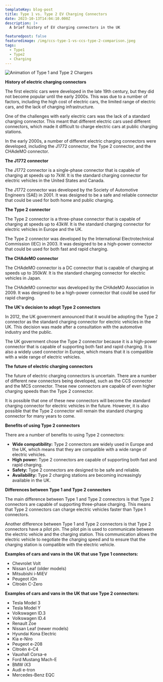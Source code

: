 ```yaml
---
templateKey: blog-post
title: Type 1 vs. Type 2 EV Charging Connectors
date: 2023-10-13T14:04:10.000Z
description: |+
  A brief history of EV charging connectors in the UK

featuredpost: false
featuredimage: /img/ccs-type-1-vs-ccs-type-2-comparison.jpeg
tags:
  - Type1
  - Type2
  - Charging
---
```

![Animation of Type 1 and Type 2 Chargers ](/img/ccs-type-1-vs-ccs-type-2-comparison.jpeg "Credit: EV Charging")

**History of electric charging connectors**

The first electric cars were developed in the late 19th century, but they did not become popular until the early 2000s. This was due to a number of factors, including the high cost of electric cars, the limited range of electric cars, and the lack of charging infrastructure.

One of the challenges with early electric cars was the lack of a standard charging connector. This meant that different electric cars used different connectors, which made it difficult to charge electric cars at public charging stations.

In the early 2000s, a number of different electric charging connectors were developed, including the J1772 connector, the Type 2 connector, and the CHAdeMO connector.

**The J1772 connector**

The J1772 connector is a single-phase connector that is capable of charging at speeds up to 7kW. It is the standard charging connector for electric vehicles in the United States and Canada.

The J1772 connector was developed by the Society of Automotive Engineers (SAE) in 2001. It was designed to be a safe and reliable connector that could be used for both home and public charging.

**The Type 2 connector**

The Type 2 connector is a three-phase connector that is capable of charging at speeds up to 43kW. It is the standard charging connector for electric vehicles in Europe and the UK.

The Type 2 connector was developed by the International Electrotechnical Commission (IEC) in 2003. It was designed to be a high-power connector that could be used for both fast and rapid charging.

**The CHAdeMO connector**

The CHAdeMO connector is a DC connector that is capable of charging at speeds up to 350kW. It is the standard charging connector for electric vehicles in Japan.

The CHAdeMO connector was developed by the CHAdeMO Association in 2009. It was designed to be a high-power connector that could be used for rapid charging.

**The UK's decision to adopt Type 2 connectors**

In 2012, the UK government announced that it would be adopting the Type 2 connector as the standard charging connector for electric vehicles in the UK. This decision was made after a consultation with the automotive industry and the public.

The UK government chose the Type 2 connector because it is a high-power connector that is capable of supporting both fast and rapid charging. It is also a widely used connector in Europe, which means that it is compatible with a wide range of electric vehicles.

**The future of electric charging connectors**

The future of electric charging connectors is uncertain. There are a number of different new connectors being developed, such as the CCS connector and the MCS connector. These new connectors are capable of even higher charging speeds than the Type 2 connector.

It is possible that one of these new connectors will become the standard charging connector for electric vehicles in the future. However, it is also possible that the Type 2 connector will remain the standard charging connector for many years to come.

**Benefits of using Type 2 connectors**

There are a number of benefits to using Type 2 connectors:

* **Wide compatibility:** Type 2 connectors are widely used in Europe and the UK, which means that they are compatible with a wide range of electric vehicles.
* **High power:** Type 2 connectors are capable of supporting both fast and rapid charging.
* **Safety:** Type 2 connectors are designed to be safe and reliable.
* **Availability:** Type 2 charging stations are becoming increasingly available in the UK.

**Differences between Type 1 and Type 2 connectors**

The main difference between Type 1 and Type 2 connectors is that Type 2 connectors are capable of supporting three-phase charging. This means that Type 2 connectors can charge electric vehicles faster than Type 1 connectors.

Another difference between Type 1 and Type 2 connectors is that Type 2 connectors have a pilot pin. The pilot pin is used to communicate between the electric vehicle and the charging station. This communication allows the electric vehicle to negotiate the charging speed and to ensure that the charging station is compatible with the electric vehicle.

**Examples of cars and vans in the UK that use Type 1 connectors:**

* Chevrolet Volt
* Nissan Leaf (older models)
* Mitsubishi i-MiEV
* Peugeot iOn
* Citroën C-Zero

**Examples of cars and vans in the UK that use Type 2 connectors:**

* Tesla Model 3
* Tesla Model Y
* Volkswagen ID.3
* Volkswagen ID.4
* Renault Zoe
* Nissan Leaf (newer models)
* Hyundai Kona Electric
* Kia e-Niro
* Peugeot e-208
* Citroën ë-C4
* Vauxhall Corsa-e
* Ford Mustang Mach-E
* BMW iX3
* Audi e-tron
* Mercedes-Benz EQC